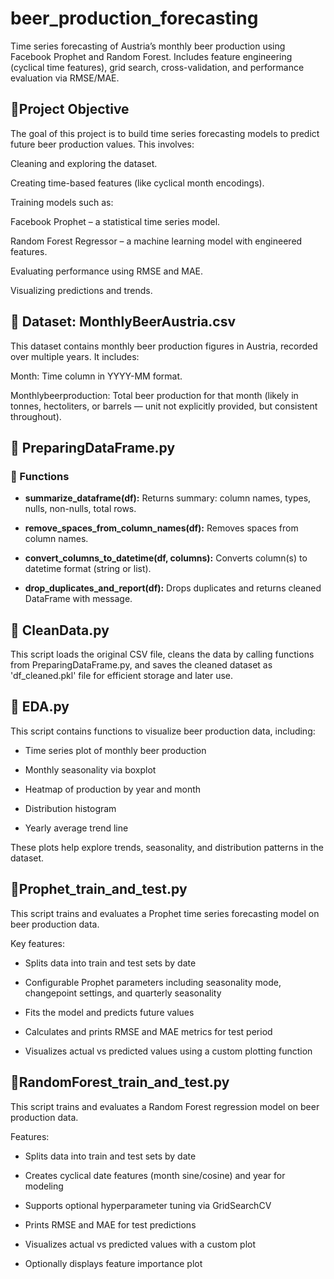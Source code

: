 # beer_production_forecasting
Time series forecasting of Austria’s monthly beer production using Facebook Prophet and Random Forest. Includes feature engineering (cyclical time features), grid search, cross-validation, and performance evaluation via RMSE/MAE.

## 🎯Project Objective
The goal of this project is to build time series forecasting models to predict future beer production values. This involves:

Cleaning and exploring the dataset.

Creating time-based features (like cyclical month encodings).

Training models such as:

Facebook Prophet – a statistical time series model.

Random Forest Regressor – a machine learning model with engineered features.

Evaluating performance using RMSE and MAE.

Visualizing predictions and trends.

## 📂 Dataset: MonthlyBeerAustria.csv
This dataset contains monthly beer production figures in Austria, recorded over multiple years. It includes:

Month: Time column in YYYY-MM format.

Monthlybeerproduction: Total beer production for that month (likely in tonnes, hectoliters, or barrels — unit not explicitly provided, but consistent throughout).

## 📄 PreparingDataFrame.py
### 🔧 Functions

- **summarize_dataframe(df):**  Returns summary: column names, types, nulls, non-nulls, total rows.

- **remove_spaces_from_column_names(df):**  Removes spaces from column names.

- **convert_columns_to_datetime(df, columns):**  Converts column(s) to datetime format (string or list).

- **drop_duplicates_and_report(df):**  Drops duplicates and returns cleaned DataFrame with message.

## 📄 CleanData.py
This script loads the original CSV file, cleans the data by calling functions from PreparingDataFrame.py, and saves the cleaned dataset as 'df_cleaned.pkl' file for efficient storage and later use.

## 📄 EDA.py
This script contains functions to visualize beer production data, including:

- Time series plot of monthly beer production

- Monthly seasonality via boxplot

- Heatmap of production by year and month

- Distribution histogram

- Yearly average trend line

These plots help explore trends, seasonality, and distribution patterns in the dataset.

## 📄Prophet_train_and_test.py
This script trains and evaluates a Prophet time series forecasting model on beer production data.

Key features:

- Splits data into train and test sets by date

- Configurable Prophet parameters including seasonality mode, changepoint settings, and quarterly seasonality

- Fits the model and predicts future values

- Calculates and prints RMSE and MAE metrics for test period

- Visualizes actual vs predicted values using a custom plotting function

## 📄RandomForest_train_and_test.py
This script trains and evaluates a Random Forest regression model on beer production data.

Features:

- Splits data into train and test sets by date

- Creates cyclical date features (month sine/cosine) and year for modeling

- Supports optional hyperparameter tuning via GridSearchCV

- Prints RMSE and MAE for test predictions

- Visualizes actual vs predicted values with a custom plot

- Optionally displays feature importance plot
